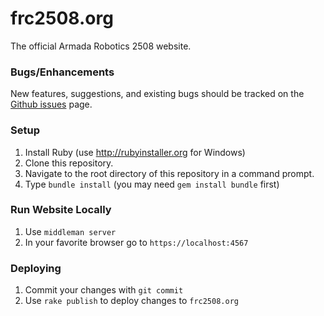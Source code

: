 # frc2508.org

The official Armada Robotics 2508 website.

### Bugs/Enhancements

New features, suggestions, and existing bugs should be tracked on the [Github issues](https://github.com/Armada2508/frc2508.org/issues) page. 

### Setup

1. Install Ruby (use http://rubyinstaller.org for Windows)
2. Clone this repository.
3. Navigate to the root directory of this repository in a command prompt.
4. Type `bundle install` (you may need `gem install bundle` first)

### Run Website Locally

1. Use `middleman server`
2. In your favorite browser go to `https://localhost:4567`

### Deploying

1. Commit your changes with `git commit`
2. Use `rake publish` to deploy changes to `frc2508.org`
